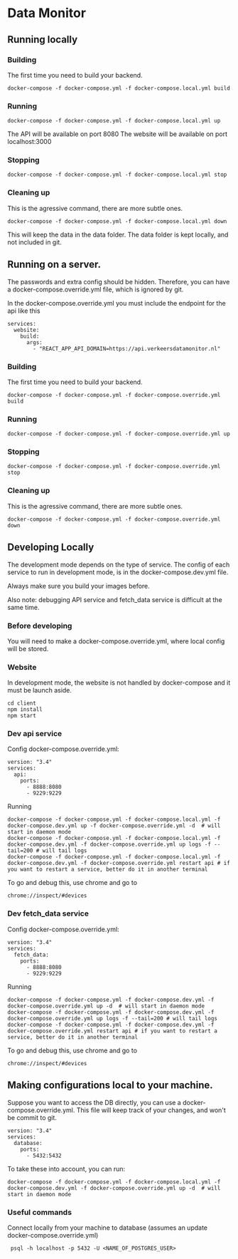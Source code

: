 # Data Monitor 

## Running locally
### Building

The first time you need to build your backend.
```
docker-compose -f docker-compose.yml -f docker-compose.local.yml build
```

### Running
```
docker-compose -f docker-compose.yml -f docker-compose.local.yml up
```

The API will be available on port 8080
The website will be available on port localhost:3000

### Stopping
```
docker-compose -f docker-compose.yml -f docker-compose.local.yml stop
```

### Cleaning up

This is the agressive command, there are more subtle ones.
```
docker-compose -f docker-compose.yml -f docker-compose.local.yml down
```
This will keep the data in the data folder.
The data folder is kept locally, and not included in git.

## Running on a server.
The passwords and extra config should be hidden. Therefore, you can have a docker-compose.override.yml file, which is ignored by git.

In the docker-compose.override.yml you must include the endpoint for the api like this
```
services:
  website:
    build:
      args:
        - "REACT_APP_API_DOMAIN=https://api.verkeersdatamonitor.nl"
```
### Building

The first time you need to build your backend.
```
docker-compose -f docker-compose.yml -f docker-compose.override.yml build
```

### Running
```
docker-compose -f docker-compose.yml -f docker-compose.override.yml up
```

### Stopping
```
docker-compose -f docker-compose.yml -f docker-compose.override.yml stop
```

### Cleaning up

This is the agressive command, there are more subtle ones.
```
docker-compose -f docker-compose.yml -f docker-compose.override.yml down
```

## Developing Locally

The development mode depends on the type of service. The config of each service to run in development mode, is in the docker-compose.dev.yml file.

Always make sure you build your images before.

Also note: debugging API service and fetch_data service is difficult at the same time.

### Before developing
You will need to make a docker-compose.override.yml, where local config will be stored.

### Website
In development mode, the website is not handled by docker-compose and it must be launch aside.
```
cd client
npm install
npm start
```

### Dev api service
Config docker-compose.override.yml:
```
version: "3.4"
services:
  api:
    ports:
      - 8888:8080
      - 9229:9229
```
Running
```
docker-compose -f docker-compose.yml -f docker-compose.local.yml -f docker-compose.dev.yml up -f docker-compose.override.yml -d  # will start in daemon mode
docker-compose -f docker-compose.yml -f docker-compose.local.yml -f docker-compose.dev.yml -f docker-compose.override.yml up logs -f --tail=200 # will tail logs
docker-compose -f docker-compose.yml -f docker-compose.local.yml -f docker-compose.dev.yml -f docker-compose.override.yml restart api # if you want to restart a service, better do it in another terminal
```
To go and debug this, use chrome and go to
```
chrome://inspect/#devices
```

### Dev fetch_data service
Config docker-compose.override.yml:
```
version: "3.4"
services:
  fetch_data:
    ports:
      - 8888:8080
      - 9229:9229
```
Running
```
docker-compose -f docker-compose.yml -f docker-compose.dev.yml -f docker-compose.override.yml up -d  # will start in daemon mode
docker-compose -f docker-compose.yml -f docker-compose.dev.yml -f docker-compose.override.yml up logs -f --tail=200 # will tail logs
docker-compose -f docker-compose.yml -f docker-compose.dev.yml -f docker-compose.override.yml restart api # if you want to restart a service, better do it in another terminal
```
To go and debug this, use chrome and go to
```
chrome://inspect/#devices
```

## Making configurations local to your machine.
Suppose you want to access the DB directly, you can use a docker-compose.override.yml.
This file will keep track of your changes, and won't be commit to git.

```
version: "3.4"
services:
  database:
    ports:
      - 5432:5432
```
To take these into account, you can run:
```
docker-compose -f docker-compose.yml -f docker-compose.local.yml -f docker-compose.dev.yml -f docker-compose.override.yml up -d  # will start in daemon mode
```

### Useful commands
Connect locally from your machine to database (assumes an update docker-compose.override.yml)
```
 psql -h localhost -p 5432 -U <NAME_OF_POSTGRES_USER>
```
